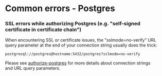 # Common errors - Postgres

### SSL errors while authorizing Postgres (e.g. "self-signed certificate in certificate chain")

When encountering SSL or certificate issues, the "sslmode=no-verify" URL query parameter at the end of your connection string usually does the trick:

```
postgresql://postgres@hostname:5432/postgres?sslmode=no-verify
```

Please see [authorize-postgres](../../connectors/postgres/authorize-postgres/ "mention") for more details about connection strings and URL query parameters.
